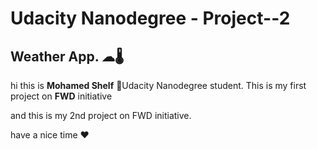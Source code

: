 # Udacity Nanodegree - Project--2

## Weather App. ☁🌡

hi this is **Mohamed Shelf** 🙌Udacity Nanodegree student. This is my first project on **FWD** initiative

and this is my 2nd project on FWD initiative.

have a nice time ❤
